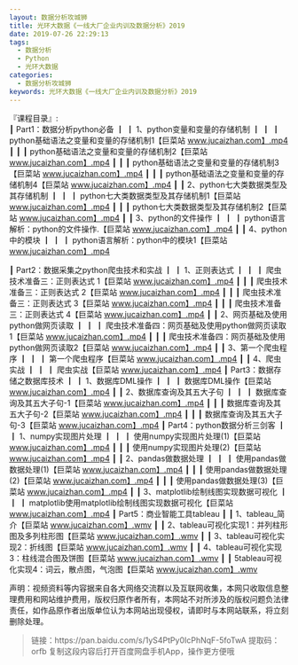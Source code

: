 ```yaml
---
layout: 数据分析攻城狮
title: 光环大数据《一线大厂企业内训及数据分析》2019
date: 2019-07-26 22:29:13
tags:
  - 数据分析
  - Python
  - 光环大数据
categories:
  - 数据分析攻城狮
keywords: 光环大数据《一线大厂企业内训及数据分析》2019
---
```

『课程目录』:  
┃  Part1：数据分析python必备
┃  ┃  1、python变量和变量的存储机制
┃  ┃  ┃  python基础语法之变量和变量的存储机制1【巨菜站 www.jucaizhan.com】.mp4
┃  ┃  ┃  python基础语法之变量和变量的存储机制2【巨菜站 www.jucaizhan.com】.mp4
┃  ┃  ┃  python基础语法之变量和变量的存储机制3【巨菜站 www.jucaizhan.com】.mp4
┃  ┃  ┃  python基础语法之变量和变量的存储机制4【巨菜站 www.jucaizhan.com】.mp4
┃  ┃  2、python七大类数据类型及其存储机制
┃  ┃  ┃  python七大类数据类型及其存储机制1【巨菜站 www.jucaizhan.com】.mp4
┃  ┃  ┃  python七大类数据类型及其存储机制2【巨菜站 www.jucaizhan.com】.mp4
┃  ┃  3、python的文件操作
┃  ┃  ┃  python语言解析：python的文件操作.【巨菜站 www.jucaizhan.com】.mp4
┃  ┃  4、python中的模块
┃  ┃  ┃  python语言解析：python中的模块1【巨菜站 www.jucaizhan.com】.mp4
<!-- more --> 
┃  Part2：数据采集之python爬虫技术和实战
┃  ┃  1、正则表达式
┃  ┃  ┃  爬虫技术准备三：正则表达式 1【巨菜站 www.jucaizhan.com】.mp4
┃  ┃  ┃  爬虫技术准备三：正则表达式 2【巨菜站 www.jucaizhan.com】.mp4
┃  ┃  ┃  爬虫技术准备三：正则表达式 3【巨菜站 www.jucaizhan.com】.mp4
┃  ┃  ┃  爬虫技术准备三：正则表达式 4【巨菜站 www.jucaizhan.com】.mp4
┃  ┃  2、网页基础及使用python做网页读取
┃  ┃  ┃  爬虫技术准备四：网页基础及使用python做网页读取1【巨菜站 www.jucaizhan.com】.mp4
┃  ┃  ┃  爬虫技术准备四：网页基础及使用python做网页读取2【巨菜站 www.jucaizhan.com】.mp4
┃  ┃  3、第一个爬虫程序
┃  ┃  ┃  第一个爬虫程序【巨菜站 www.jucaizhan.com】.mp4
┃  ┃  4、爬虫实战
┃  ┃  ┃  爬虫实战【巨菜站 www.jucaizhan.com】.mp4
┃  Part3：数据存储之数据库技术
┃  ┃  1、数据库DML操作
┃  ┃  ┃  数据库DML操作【巨菜站 www.jucaizhan.com】.mp4
┃  ┃  2、数据库查询及其五大子句
┃  ┃  ┃  数据库查询及其五大子句-1【巨菜站 www.jucaizhan.com】.mp4
┃  ┃  ┃  数据库查询及其五大子句-2【巨菜站 www.jucaizhan.com】.mp4
┃  ┃  ┃  数据库查询及其五大子句-3【巨菜站 www.jucaizhan.com】.mp4
┃  Part4：python数据分析三剑客
┃  ┃  1、numpy实现图片处理
┃  ┃  ┃  使用numpy实现图片处理(1)【巨菜站 www.jucaizhan.com】.mp4
┃  ┃  ┃  使用numpy实现图片处理(2)【巨菜站 www.jucaizhan.com】.mp4
┃  ┃  2、pandas做数据处理
┃  ┃  ┃  使用pandas做数据处理(1)【巨菜站 www.jucaizhan.com】.mp4
┃  ┃  ┃  使用pandas做数据处理(2)【巨菜站 www.jucaizhan.com】.mp4
┃  ┃  ┃  使用pandas做数据处理(3)【巨菜站 www.jucaizhan.com】.mp4
┃  ┃  3、matplotlib绘制线图实现数据可视化
┃  ┃  ┃  matplotlib使用matplotlib绘制线图实现数据可视化【巨菜站 www.jucaizhan.com】.mp4
┃  Part5：商业智能工具tableau
┃  ┃  1、tableau_简介【巨菜站 www.jucaizhan.com】.wmv
┃  ┃  2、tableau可视化实现1：并列柱形图及多列柱形图【巨菜站 www.jucaizhan.com】.wmv
┃  ┃  3、tableau可视化实现2：折线图【巨菜站 www.jucaizhan.com】.wmv
┃  ┃  4、tableau可视化实现3：柱线混合图及饼图【巨菜站 www.jucaizhan.com】.wmv
┃  ┃  5tableau可视化实现4：词云，散点图，气泡图【巨菜站 www.jucaizhan.com】.wmv

<div class="post-copyright">
    <div class="post-copyright__author">
      <span class="post-copyright-meta">声明：视频资料等内容据来自各大网络交流群以及互联网收集，本网只收取信息整理费用和网站维护费用，版权归原作者所有，本网站不对所涉及的版权问题负法律责任，如作品原作者出版单位认为本网站出现侵权，请即时与本网站联系，将立刻删除处理。 </span>
    </div>
</div>

<blockquote class="blockquote-center">
链接：https://pan.baidu.com/s/1yS4PtPy0IcPhNqF-5foTwA 
提取码：orfb 
复制这段内容后打开百度网盘手机App，操作更方便哦
</blockquote>


